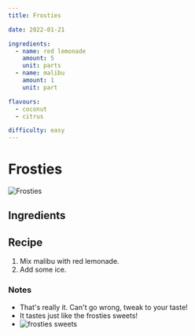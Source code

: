```yaml
---
title: Frosties

date: 2022-01-21

ingredients:
  - name: red lemonade
    amount: 5
    unit: parts
  - name: malibu
    amount: 1
    unit: part

flavours:
  - coconut
  - citrus

difficulty: easy
---
```


# Frosties

![Frosties](/images/frosties/frosties.jpg)

## Ingredients

<cocktail-ingredients/>

## Recipe

1. Mix malibu with red lemonade.
2. Add some ice.

### Notes

- That's really it. Can't go wrong, tweak to your taste!
- It tastes just like the frosties sweets!
- ![frosties sweets](/images/frosties/frosties-sweets.jpg)
